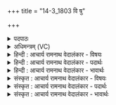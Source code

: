 +++
title = "14-3_1803 वि षु"

+++
<details><summary>पदपाठः</summary>

वि꣢। सु। वि꣡श्वा꣢꣯। अ꣡रा꣢꣯तयः। अ। रा꣣तयः। अर्यः꣢। न꣣शन्त। नः। धि꣡यः꣢꣯। अ꣡स्ता꣢꣯। अ꣣सि। श꣡त्र꣢꣯वे। व꣣ध꣢म्। यः। नः꣣। इन्द्र। जि꣡घा꣢꣯ꣳसति। या। ते꣣। रातिः꣢। द꣣दिः꣢। व꣡सु꣢꣯। न꣡भ꣢꣯न्ताम्। अ꣣न्यके꣡षा꣢म्। अ꣣न्। यके꣡षा꣢म्। ज्या꣣काः꣢। अ꣡धि꣢꣯। ध꣡न्व꣢꣯सु। १८०३।
</details>

<details><summary>अधिमन्त्रम् (VC)</summary>

- इन्द्रः
- सुदासः पैजवनः
- शक्वरी
- धैवतः
</details>

<details><summary>हिन्दी : आचार्य रामनाथ वेदालंकार - विषयः</summary>

अगले मन्त्र में परमात्मा का शत्रु-विनाश और धन देने के गुण का वर्णन है।
</details>

<details><summary>हिन्दी : आचार्य रामनाथ वेदालंकार - पदार्थः</summary>

पदार्थान्वय -  (विश्वाः) सब (अर्यः) आक्रमण करनेवाली; (अरातयः) दान-हीन शत्रु-सेनाएँ और विघ्न-सेनाएँ (सु) पूर्णरूप से (विनशन्त) विनष्ट हो जाएँ, (नः) हमें (धियः) योग की धारणा,ध्यान और समाधियाँ प्राप्त हों। हे (इन्द्र) जगदीश्वर ! (यः) जो शत्रु (नः) हमारा (जिघांसति) वध कर देना चाहता है,उस (शत्रवे) काम,क्रोध आदि शत्रु पर,आप (वधम्) मौत (अस्ता असि) डालनेवाले हो। (या) जो (ते) आपकी (रातिः) दान की प्रवृत्ति है,वह हमारे लिए (वसु) निवासक दिव्य ऐश्वर्य की (ददिः) देनेवाली हो। (अन्यकेषाम्) शत्रुओं की (धन्वसु अधि) धनुषों पर चढ़ायी हुई (ज्याकाः) डोरियाँ (नभन्ताम्) टूट जाएँ,अर्थात् वे साधनहीन असहाय होकर विनष्ट हो जाएँ ॥३॥
</details>

<details><summary>हिन्दी : आचार्य रामनाथ वेदालंकार - भावार्थः</summary>

भावार्थ -  जैसे राजा वा सेनापति शत्रुओं को मार कर प्रजाओं को धन आदि देता है,वैसे ही अध्यात्ममार्ग में बाधा डालनेवाले विघ्नों और काम,क्रोध आदि शत्रुओं को विनष्ट करके जगदीश्वर उपासक को दिव्य ऐश्वर्य प्रदान करता है ॥३॥
</details>

<details><summary>संस्कृत : आचार्य रामनाथ वेदालंकार - विषयः</summary>

अथ परमात्मनः शत्रुविनाशकत्वं धनदत्वं चाह।
</details>

<details><summary>संस्कृत : आचार्य रामनाथ वेदालंकार - पदार्थः</summary>

पदार्थान्वय -  (विश्वाः) सर्वाः (अर्यः) आक्रान्त्र्यः (अरातयः) अदात्र्यः शत्रुसेनाः विघ्नसेनाश्च (सु) सम्यक् (वि नशन्त) विनश्यन्तु, (नः) अस्मान् (धियः) योगस्य धारणाध्यानसमाधयः प्राप्नुवन्तु। हे (इन्द्र) जगदीश्वर ! (यः) शत्रुः (नः) अस्मान् (जिघांसति) हन्तुमिच्छति तस्मै (शत्रवे) रिपवे कामक्रोधादिकाय,त्वम् (वधम्) मृत्युम् (अस्ता असि) प्रक्षेप्ता भवसि। (या ते) तव (रातिः) दानप्रवृत्तिः अस्ति,सा अस्मभ्यम् (वसु) निवासकं दिव्यमैश्वर्यम् (ददिः) दात्री भवतु। (अन्यकेषाम्) शत्रूणाम् (धन्वसु अधि) धनुःषु अधिरोपिताः (ज्याकाः) प्रत्यञ्चाः (नभन्ताम्) त्रुट्यन्ताम्,ते निःसाधना असहायाः सन्तो विनश्यन्तामिति भावः।[अर्यः,‘अरी’ इति दीर्घान्तस्य जसि रूपम्। अनशन्त,णश अदर्शने,लोडर्थे लुङि अडागमाभावश्छान्दसः । व्यत्ययेनात्मनेपदम्। ददिः,ददातेः ‘आदृगमहनजनः किकिनौ लिट् च’ अ० ३।२।१७१ इति किः प्रत्ययः]॥३॥
</details>

<details><summary>संस्कृत : आचार्य रामनाथ वेदालंकार - भावार्थः</summary>

भावार्थ -  यथा राजा सेनापतिर्वा शत्रून् हत्वा प्रजाभ्यो धनादिकं प्रयच्छति तथैवाध्यात्ममार्गे बाधकभूतान् विघ्नान् कामक्रोधादिशत्रूंश्च विनाश्य जगदीश्वरो दिव्यमैश्वर्यमुपासकाय प्रयच्छति ॥३॥
</details>